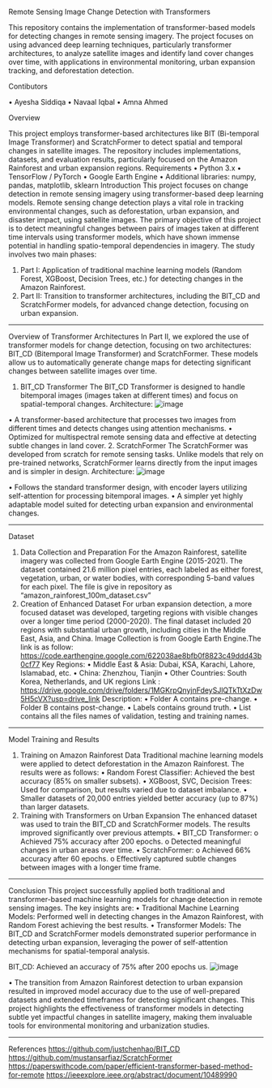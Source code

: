 Remote Sensing Image Change Detection with Transformers

This repository contains the implementation of transformer-based models for detecting changes in remote sensing imagery. The project focuses on using advanced deep learning techniques, particularly transformer architectures, to analyze satellite images and identify land cover changes over time, with applications in environmental monitoring, urban expansion tracking, and deforestation detection.

Contibutors

•	Ayesha Siddiqa
•	Navaal Iqbal 
•	Amna Ahmed 

Overview

This project employs transformer-based architectures like BIT (Bi-temporal Image Transformer) and ScratchFormer to detect spatial and temporal changes in satellite images. The repository includes implementations, datasets, and evaluation results, particularly focused on the Amazon Rainforest and urban expansion regions.
Requirements
•	Python 3.x
•	TensorFlow / PyTorch
•	Google Earth Engine
•	Additional libraries: numpy, pandas, matplotlib, sklearn
Introduction
This project focuses on change detection in remote sensing imagery using transformer-based deep learning models. Remote sensing change detection plays a vital role in tracking environmental changes, such as deforestation, urban expansion, and disaster impact, using satellite images.
The primary objective of this project is to detect meaningful changes between pairs of images taken at different time intervals using transformer models, which have shown immense potential in handling spatio-temporal dependencies in imagery.
The study involves two main phases:
1.	Part I: Application of traditional machine learning models (Random Forest, XGBoost, Decision Trees, etc.) for detecting changes in the Amazon Rainforest.
2.	Part II: Transition to transformer architectures, including the BIT_CD and ScratchFormer models, for advanced change detection, focusing on urban expansion.
________________________________________
Overview of Transformer Architectures
In Part II, we explored the use of transformer models for change detection, focusing on two architectures: BIT_CD (Bitemporal Image Transformer) and ScratchFormer. These models allow us to automatically generate change maps for detecting significant changes between satellite images over time.
1. BIT_CD Transformer
The BIT_CD Transformer is designed to handle bitemporal images (images taken at different times) and focus on spatial-temporal changes.
Architecture:
 ![image](https://github.com/user-attachments/assets/e2269922-4742-4446-8c5a-6ce187941716)

•	A transformer-based architecture that processes two images from different times and detects changes using attention mechanisms.
•	Optimized for multispectral remote sensing data and effective at detecting subtle changes in land cover.
2. ScratchFormer
The ScratchFormer was developed from scratch for remote sensing tasks. Unlike models that rely on pre-trained networks, ScratchFormer learns directly from the input images and is simpler in design.
Architecture:
 ![image](https://github.com/user-attachments/assets/9e1716f1-deee-45b6-aaad-ec2940b86e85)

•	Follows the standard transformer design, with encoder layers utilizing self-attention for processing bitemporal images.
•	A simpler yet highly adaptable model suited for detecting urban expansion and environmental changes.
________________________________________
Dataset
1. Data Collection and Preparation
For the Amazon Rainforest, satellite imagery was collected from Google Earth Engine (2015-2021). The dataset contained 21.6 million pixel entries, each labeled as either forest, vegetation, urban, or water bodies, with corresponding 5-band values for each pixel.
The file is give in repository as “amazon_rainforest_100m_dataset.csv”
2. Creation of Enhanced Dataset
For urban expansion detection, a more focused dataset was developed, targeting regions with visible changes over a longer time period (2000-2020). The final dataset included 20 regions with substantial urban growth, including cities in the Middle East, Asia, and China.
Image Collection is from Google Earth Engine.The link is as follow: https://code.earthengine.google.com/622038ae8bfb0f8823c49ddd43b0cf77
Key Regions:
•	Middle East & Asia: Dubai, KSA, Karachi, Lahore, Islamabad, etc.
•	China: Zhenzhou, Tianjin
•	Other Countries: South Korea, Netherlands, and UK regions
Link : https://drive.google.com/drive/folders/1MGKrpQnyjnFdeySJlQTkTtXzDw5H5cVX?usp=drive_link
Description:
•	Folder A contains pre-change.
•	Folder B contains post-change.
•	Labels contains ground truth.
•	List contains all the files names of validation, testing and training names.

________________________________________
Model Training and Results
1. Training on Amazon Rainforest Data
Traditional machine learning models were applied to detect deforestation in the Amazon Rainforest. The results were as follows:
•	Random Forest Classifier: Achieved the best accuracy (85% on smaller subsets).
•	XGBoost, SVC, Decision Trees: Used for comparison, but results varied due to dataset imbalance.
•	Smaller datasets of 20,000 entries yielded better accuracy (up to 87%) than larger datasets.
2. Training with Transformers on Urban Expansion
The enhanced dataset was used to train the BIT_CD and ScratchFormer models. The results improved significantly over previous attempts.
•	BIT_CD Transformer:
o	Achieved 75% accuracy after 200 epochs.
o	Detected meaningful changes in urban areas over time.
•	ScratchFormer:
o	Achieved 66% accuracy after 60 epochs.
o	Effectively captured subtle changes between images with a longer time frame.
________________________________________
Conclusion
This project successfully applied both traditional and transformer-based machine learning models for change detection in remote sensing images. The key insights are:
•	Traditional Machine Learning Models: Performed well in detecting changes in the Amazon Rainforest, with Random Forest achieving the best results.
•	Transformer Models: The BIT_CD and ScratchFormer models demonstrated superior performance in detecting urban expansion, leveraging the power of self-attention mechanisms for spatial-temporal analysis.


 BIT_CD: 
Achieved an accuracy of 75% after 200 epochs us. 
![image](https://github.com/user-attachments/assets/fdba9373-5caa-4e20-842f-97435cba55fd)

 
•	The transition from Amazon Rainforest detection to urban expansion resulted in improved model accuracy due to the use of well-prepared datasets and extended timeframes for detecting significant changes.
This project highlights the effectiveness of transformer models in detecting subtle yet impactful changes in satellite imagery, making them invaluable tools for environmental monitoring and urbanization studies.
________________________________________
References
https://github.com/justchenhao/BIT_CD
https://github.com/mustansarfiaz/ScratchFormer
https://paperswithcode.com/paper/efficient-transformer-based-method-for-remote
https://ieeexplore.ieee.org/abstract/document/10489990

